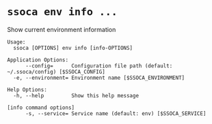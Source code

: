 # `ssoca env info ...`

Show current environment information

    Usage:
      ssoca [OPTIONS] env info [info-OPTIONS]
    
    Application Options:
          --config=      Configuration file path (default: ~/.ssoca/config) [$SSOCA_CONFIG]
      -e, --environment= Environment name [$SSOCA_ENVIRONMENT]
    
    Help Options:
      -h, --help         Show this help message
    
    [info command options]
          -s, --service= Service name (default: env) [$SSOCA_SERVICE]
    
